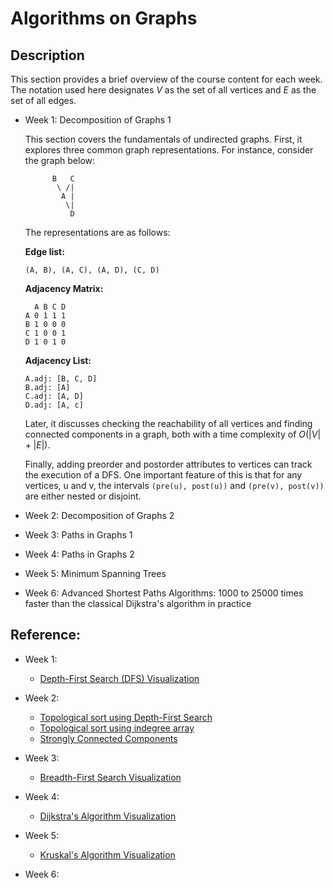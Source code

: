 # Algorithms on Graphs

## Description

This section provides a brief overview of the course content for each week. The notation
used here designates $V$ as the set of all vertices and $E$ as the set of all edges.

-   Week 1: Decomposition of Graphs 1

    This section covers the fundamentals of undirected graphs. First, it explores three
    common graph representations. For instance, consider the graph below:

    ```
          B   C
           \ /|
            A |
             \|
              D
    ```

    The representations are as follows:

    **Edge list:**

    ```
    (A, B), (A, C), (A, D), (C, D)
    ```

    **Adjacency Matrix:**

    ```
      A B C D
    A 0 1 1 1
    B 1 0 0 0
    C 1 0 0 1
    D 1 0 1 0
    ```

    **Adjacency List:**

    ```
    A.adj: [B, C, D]
    B.adj: [A]
    C.adj: [A, D]
    D.adj: [A, c]
    ```

    Later, it discusses checking the reachability of all vertices and finding connected
    components in a graph, both with a time complexity of $O(|V|+|E|)$.

    Finally, adding preorder and postorder attributes to vertices can track the
    execution of a DFS. One important feature of this is that for any vertices, u and v,
    the intervals `(pre(u), post(u))` and `(pre(v), post(v))` are either nested or
    disjoint.

-   Week 2: Decomposition of Graphs 2

-   Week 3: Paths in Graphs 1

-   Week 4: Paths in Graphs 2

-   Week 5: Minimum Spanning Trees

-   Week 6: Advanced Shortest Paths Algorithms: 1000 to 25000 times faster than the
    classical Dijkstra's algorithm in practice

## Reference:

-   Week 1:

    -   [Depth-First Search (DFS) Visualization](https://www.cs.usfca.edu/~galles/visualization/DFS.html)

-   Week 2:

    -   [Topological sort using Depth-First Search](https://www.cs.usfca.edu/~galles/visualization/TopoSortDFS.html)
    -   [Topological sort using indegree array](https://www.cs.usfca.edu/~galles/visualization/TopoSortIndegree.html)
    -   [Strongly Connected Components](https://www.cs.usfca.edu/~galles/visualization/ConnectedComponent.html)

-   Week 3:

    -   [Breadth-First Search Visualization](https://www.cs.usfca.edu/~galles/visualization/BFS.html)

-   Week 4:

    -   [Dijkstra's Algorithm Visualization](https://www.cs.usfca.edu/~galles/visualization/Dijkstra.html)

-   Week 5:

    -   [Kruskal's Algorithm Visualization](https://www.cs.usfca.edu/~galles/visualization/Kruskal.html)

-   Week 6:
